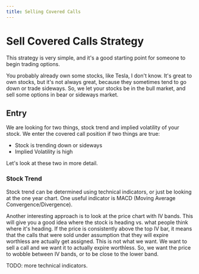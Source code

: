 ```yaml
---
title: Selling Covered Calls
---
```

# Sell Covered Calls Strategy

This strategy is very simple, and it's a good starting point for someone to begin trading options.

You probably already own some stocks, like Tesla, I don't know. It's great to own stocks, but it's not always great, because they sometimes tend to go down or trade sideways. So, we let your stocks be in the bull market, and sell some options in bear or sideways market.

## Entry

We are looking for two things, stock trend and implied volatility of your stock. We enter the covered call position if two things are true:

* Stock is trending down or sideways
* Implied Volatility is high

Let's look at these two in more detail.

### Stock Trend

Stock trend can be determined using technical indicators, or just be looking at the one year chart. One useful indicator is MACD (Moving Average Convergence/Divergence).

Another interesting approach is to look at the price chart with IV bands. This will give you a good idea where the stock is heading vs. what people think where it's heading. If the price is consistently above the top IV bar, it means that the calls that were sold under assumption that they will expire worthless are actually get assigned. This is not what we want. We want to sell a call and we want it to actually expire worthless. So, we want the price to wobble between IV bands, or to be close to the lower band. 

TODO: more technical indicators.